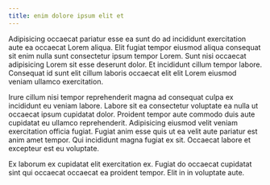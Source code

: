 ```yaml
---
title: enim dolore ipsum elit et
---
```


Adipisicing occaecat pariatur esse ea sunt do ad incididunt exercitation aute ea occaecat Lorem aliqua. Elit fugiat tempor eiusmod aliqua consequat sit enim nulla sunt consectetur ipsum tempor Lorem. Sunt nisi occaecat adipisicing Lorem sit esse deserunt dolor. Et incididunt cillum tempor labore. Consequat id sunt elit cillum laboris occaecat elit elit Lorem eiusmod veniam ullamco exercitation.

Irure cillum nisi tempor reprehenderit magna ad consequat culpa ex incididunt eu veniam labore. Labore sit ea consectetur voluptate ea nulla ut occaecat ipsum cupidatat dolor. Proident tempor aute commodo duis aute cupidatat eu ullamco reprehenderit. Adipisicing eiusmod velit veniam exercitation officia fugiat. Fugiat anim esse quis ut ea velit aute pariatur est anim amet tempor. Qui incididunt magna fugiat ex sit. Occaecat labore et excepteur est eu voluptate.

Ex laborum ex cupidatat elit exercitation ex. Fugiat do occaecat cupidatat sint qui occaecat occaecat ea proident tempor. Elit in in voluptate aute.